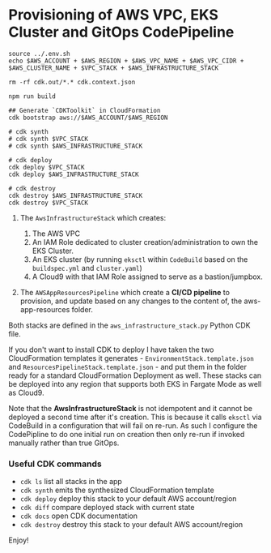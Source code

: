 # Provisioning of AWS VPC, EKS Cluster and GitOps CodePipeline 

```
source ../.env.sh
echo $AWS_ACCOUNT + $AWS_REGION + $AWS_VPC_NAME + $AWS_VPC_CIDR + $AWS_CLUSTER_NAME + $VPC_STACK + $AWS_INFRASTRUCTURE_STACK

rm -rf cdk.out/*.* cdk.context.json

npm run build 

## Generate `CDKToolkit` in CloudFormation 
cdk bootstrap aws://$AWS_ACCOUNT/$AWS_REGION

# cdk synth
# cdk synth $VPC_STACK
# cdk synth $AWS_INFRASTRUCTURE_STACK

# cdk deploy
cdk deploy $VPC_STACK
cdk deploy $AWS_INFRASTRUCTURE_STACK

# cdk destroy
cdk destroy $AWS_INFRASTRUCTURE_STACK
cdk destroy $VPC_STACK
```

1. The `AwsInfrastructureStack` which creates:
    1. The AWS VPC
    1. An IAM Role dedicated to cluster creation/administration to own the EKS Cluster.
    1. An EKS cluster (by running `eksctl` within `CodeBuild` based on the `buildspec.yml` and `cluster.yaml`)
    1. A Cloud9 with that IAM Role assigned to serve as a bastion/jumpbox.

1. The `AWSAppResourcesPipeline` which create a **CI/CD pipeline** to provision, and update based on any changes to the content of, the aws-app-resources folder.

Both stacks are defined in the `aws_infrastructure_stack.py` Python CDK file. 

If you don't want to install CDK to deploy I have taken the two CloudFormation templates it generates - `EnvironmentStack.template.json` and `ResourcesPipelineStack.template.json` - and put them in the folder ready for a standard CloudFormation Deployment as well. These stacks can be deployed into any region that supports both EKS in Fargate Mode as well as Cloud9.

Note that the **AwsInfrastructureStack** is not idempotent and it cannot be deployed a second time after it's creation. This is because it calls `eksctl` via CodeBuild in a configuration that will fail on re-run. As such I configure the CodePipline to do one initial run on creation then only re-run if invoked manually rather than true GitOps.

### Useful CDK commands

 * `cdk ls`          list all stacks in the app
 * `cdk synth`       emits the synthesized CloudFormation template
 * `cdk deploy`      deploy this stack to your default AWS account/region
 * `cdk diff`        compare deployed stack with current state
 * `cdk docs`        open CDK documentation
 * `cdk destroy`     destroy this stack to your default AWS account/region

Enjoy!